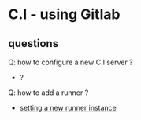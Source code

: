 C.I - using Gitlab
====


questions
---
Q: how to configure a new C.I server ?
- ?

Q: how to add a runner  ?
- [setting a new runner instance](https://github.com/brownman/CI_MACHINE)

